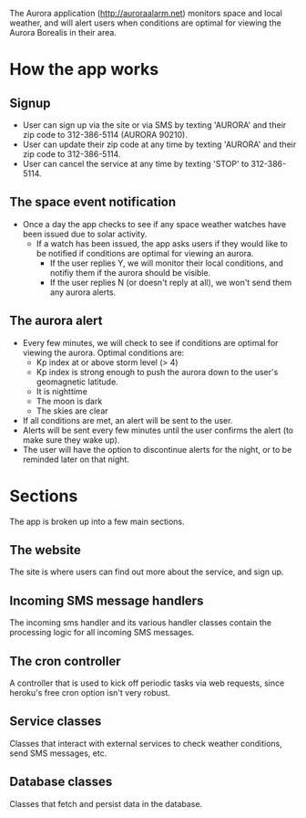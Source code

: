 The Aurora application (http://auroraalarm.net) monitors space and local weather,
and will alert users when conditions are optimal for viewing the Aurora Borealis
in their area.


# How the app works
## Signup
* User can sign up via the site or via SMS by texting 'AURORA' and their zip code to 312-386-5114 (AURORA 90210).
* User can update their zip code at any time by texting 'AURORA' and their zip code to 312-386-5114.
* User can cancel the service at any time by texting 'STOP' to 312-386-5114.

## The space event notification
* Once a day the app checks to see if any space weather watches have been issued due to solar activity.
  * If a watch has been issued, the app asks users if they would like to be notified if conditions are optimal for viewing an aurora.
    * If the user replies Y, we will monitor their local conditions, and notifiy them if the aurora should be visible.
    * If the user replies N (or doesn't reply at all), we won't send them any aurora alerts.

## The aurora alert
* Every few minutes, we will check to see if conditions are optimal for viewing the aurora.  Optimal conditions are:
  * Kp index at or above storm level (> 4)
  * Kp index is strong enough to push the aurora down to the user's geomagnetic latitude.
  * It is nighttime
  * The moon is dark
  * The skies are clear
* If all conditions are met, an alert will be sent to the user.
* Alerts will be sent every few minutes until the user confirms the alert (to make sure they wake up).
* The user will have the option to discontinue alerts for the night, or to be reminded later on that night.


# Sections
The app is broken up into a few main sections.

## The website
The site is where users can find out more about the service, and sign up.

## Incoming SMS message handlers
The incoming sms handler and its various handler classes contain the processing
logic for all incoming SMS messages.

## The cron controller
A controller that is used to kick off periodic tasks via web requests, since
heroku's free cron option isn't very robust.

## Service classes
Classes that interact with external services to check weather conditions, send SMS messages, etc.

## Database classes
Classes that fetch and persist data in the database.

